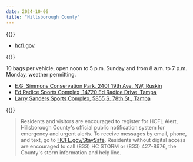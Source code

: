 ```yaml
---
date: 2024-10-06
title: "Hillsborough County"
---
```


{{<divider-title title="Evacuation Zones" align="left">}}

- [hcfl.gov](https://hcfl.gov/residents/public-safety/emergency-management/find-evacuation-information)

{{<divider-title title="Sandbag Locations" align="left">}}

10 bags per vehicle, open noon to 5 p.m. Sunday and from 8 a.m. to 7 p.m. Monday, weather permitting.

- [E.G. Simmons Conservation Park, 2401 19th Ave. NW, Ruskin](https://maps.app.goo.gl/ZBgpRokS64AUGKS3A)
- [Ed Radice Sports Complex, 14720 Ed Radice Drive, Tampa](https://maps.app.goo.gl/tUG7LDWMC2qLh6z76)
- [Larry Sanders Sports Complex, 5855 S. 78th St., Tampa](https://maps.app.goo.gl/rbnoeyzMa2sGLCTJA)

{{<divider-title title="Get Alerts" align="left">}}

> Residents and visitors are encouraged to register for HCFL Alert, Hillsborough County's official public notification system for emergency and urgent alerts. To receive messages by email, phone, and text, go to [HCFL.gov/StaySafe](https://hcfl.gov/StaySafe). Residents without digital access are encouraged to call (833) HC STORM or (833) 427-8676, the County's storm information and help line.
